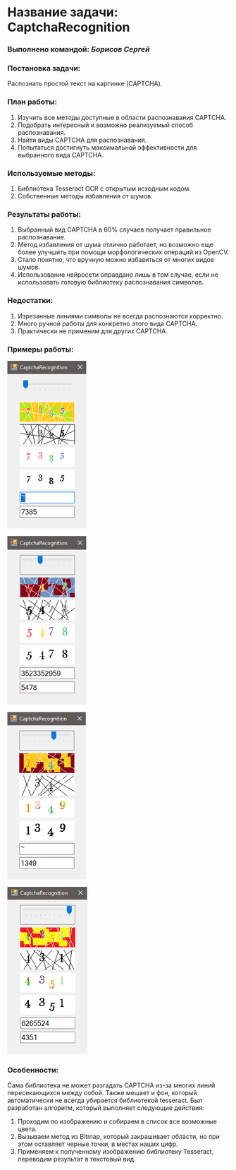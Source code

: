 # Название задачи: CaptchaRecognition

### Выполнено командой: *Борисов Сергей*

### Постановка задачи: 

Распознать простой текст на картинке (CAPTCHA).

### План работы:

1. Изучить все методы доступные в области распознавания CAPTCHA.
2. Подобрать интересный и возможно реализуемый способ распознавания.
3. Найти виды CAPTCHA для распознавания.
4. Попытаться достигнуть максимальной эффективности для выбранного вида CAPTCHA.

### Используемые методы:

1. Библиотека Tesseract OCR с открытым исходным кодом.
2. Собственные методы избавления от шумов.

### Результаты работы:

1. Выбранный вид CAPTCHA в 60% случаев получает правильное распознавание.
2. Метод избавления от шума отлично работает, но возможно еще более улучшить при помощи морфологических операций из OpenCV.
3. Стало понятно, что вручную можно избавиться от многих видов шумов.
4. Использование нейросети оправдано лишь в том случае, если не использовать готовую библиотеку распознавания символов.

### Недостатки:

1. Изрезанные линиями символы не всегда распознаются корректно.
2. Много ручной работы для конкретно этого вида CAPTCHA.
3. Практически не применим для других CAPTCHA.


### Примеры работы:

![](img/Example1.PNG?raw=true)

![](img/Example2.PNG?raw=true)

![](img/Example3.PNG?raw=true)

![](img/Example4.PNG?raw=true)

### Особенности:

Сама библиотека не может разгадать CAPTCHA из-за многих линий пересекающихся между собой. Также мешает и фон, который автоматически не всегда убирается библиотекой tesseract. Был разработан алгоритм, который выполняет следующие действия:

1. Проходим по изображению и собираем в список все возможные цвета.
2. Вызываем метод из Bitmap, который закрашивает области, но при этом оставляет черные точки, в местах наших цифр.
3. Применяем к полученному изображению библиотеку Tesseract, переводим результат в текстовый вид.


